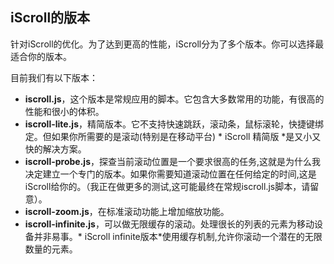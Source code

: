 ## iScroll的版本

针对iScroll的优化。为了达到更高的性能，iScroll分为了多个版本。你可以选择最适合你的版本。

目前我们有以下版本：

* **iscroll.js**，这个版本是常规应用的脚本。它包含大多数常用的功能，有很高的性能和很小的体积。
* **iscroll-lite.js**，精简版本。它不支持快速跳跃，滚动条，鼠标滚轮，快捷键绑定。但如果你所需要的是滚动(特别是在移动平台) * iScroll 精简版 *是又小又快的解决方案。
* **iscroll-probe.js**，探查当前滚动位置是一个要求很高的任务,这就是为什么我决定建立一个专门的版本。如果你需要知道滚动位置在任何给定的时间,这是iScroll给你的。（我正在做更多的测试,这可能最终在常规iscroll.js脚本，请留意）。
* **iscroll-zoom.js**，在标准滚动功能上增加缩放功能。
* **iscroll-infinite.js**，可以做无限缓存的滚动。处理很长的列表的元素为移动设备并非易事。* iScroll infinite版本*使用缓存机制,允许你滚动一个潜在的无限数量的元素。
